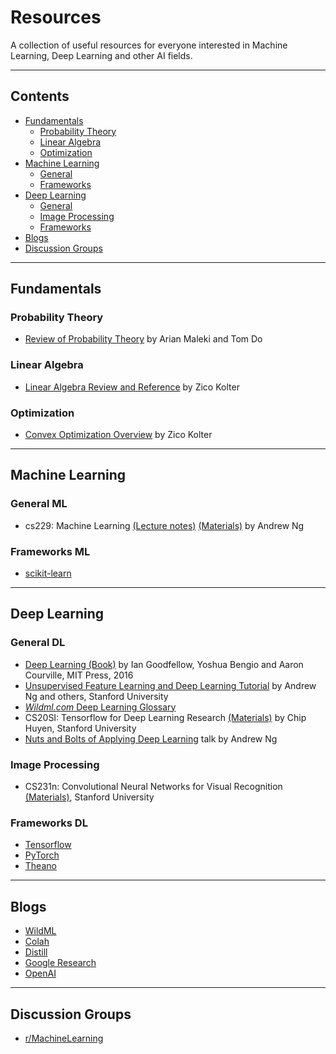 # Resources
A collection of useful resources for everyone interested in Machine Learning, Deep Learning and other AI fields.

***

## Contents

* [Fundamentals](#fundamentals)
  * [Probability Theory](#probability-theory)
  * [Linear Algebra](#linear-algebra)
  * [Optimization](#optimization)
* [Machine Learning](#machine-learning)
  * [General](#general-ml)
  * [Frameworks](#frameworks-ml)
* [Deep Learning](#deep-learning)
  * [General](#general-dl)
  * [Image Processing](#image-processing)
  * [Frameworks](#frameworks-dl)
* [Blogs](#blogs)
* [Discussion Groups](#discussion-groups)

***

## Fundamentals

### Probability Theory

* [Review of Probability Theory](http://cs229.stanford.edu/section/cs229-prob.pdf) by Arian Maleki and Tom Do

### Linear Algebra

* [Linear Algebra Review and Reference](http://cs229.stanford.edu/section/cs229-linalg.pdf) by Zico Kolter

### Optimization

* [Convex Optimization Overview](http://cs229.stanford.edu/section/cs229-cvxopt.pdf) by Zico Kolter

***

## Machine Learning

### General ML

* cs229: Machine Learning [(Lecture notes)](http://cs229.stanford.edu/notes/cs229-notes1.pdf) [(Materials)](https://see.stanford.edu/Course/CS229) by Andrew Ng

### Frameworks ML

* [scikit-learn](http://scikit-learn.org/stable/)

***

## Deep Learning

### General DL

* [Deep Learning (Book)](http://www.deeplearningbook.org/) by Ian Goodfellow, Yoshua Bengio and Aaron Courville, MIT Press, 2016
* [Unsupervised Feature Learning and Deep Learning Tutorial](http://ufldl.stanford.edu/tutorial/) by Andrew Ng and others, Stanford University
* [*Wildml.com* Deep Learning Glossary](http://www.wildml.com/deep-learning-glossary)
* CS20SI: Tensorflow for Deep Learning Research [(Materials)](http://web.stanford.edu/class/cs20si/syllabus.html) by Chip Huyen, Stanford University 
* [Nuts and Bolts of Applying Deep Learning](https://www.youtube.com/watch?v=F1ka6a13S9I) talk by Andrew Ng 

### Image Processing

* CS231n: Convolutional Neural Networks for Visual Recognition [(Materials)](http://cs231n.github.io/), Stanford University

### Frameworks DL

* [Tensorflow](https://www.tensorflow.org/)
* [PyTorch](http://pytorch.org/)
* [Theano](http://deeplearning.net/software/theano/)

***

## Blogs

* [WildML](http://www.wildml.com/)
* [Colah](http://colah.github.io/)
* [Distill](http://distill.pub/)
* [Google Research](https://research.googleblog.com/)
* [OpenAI](https://blog.openai.com/)

***

## Discussion Groups

* [r/MachineLearning](https://www.reddit.com/r/MachineLearning/)
